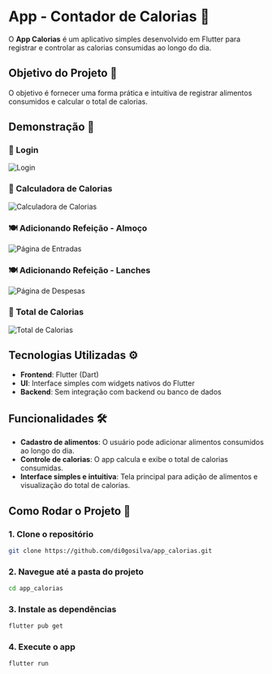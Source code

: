 # App - Contador de Calorias 🍏

O **App Calorias** é um aplicativo simples desenvolvido em Flutter para registrar e controlar as calorias consumidas ao longo do dia. 

## Objetivo do Projeto 🎯

O objetivo é fornecer uma forma prática e intuitiva de registrar alimentos consumidos e calcular o total de calorias.

## Demonstração 📸

### 🔑 Login
![Login](https://media4.giphy.com/media/v1.Y2lkPTc5MGI3NjExdXp0b2p4Z2ttNmh1b3hoOXpkaWlpZW1tM2NpNHY1OWlvczFvNXUxcCZlcD12MV9pbnRlcm5hbF9naWZfYnlfaWQmY3Q9Zw/291lWezbFVNqNjlifx/giphy.gif)

### 🧮 Calculadora de Calorias
![Calculadora de Calorias](https://media2.giphy.com/media/v1.Y2lkPTc5MGI3NjExbDNyaGk1cGR4eXNrcGk5MWs4eHM0bjMwMWtwd3JzcnYyd200dXRndCZlcD12MV9pbnRlcm5hbF9naWZfYnlfaWQmY3Q9Zw/GYP1cYhiIzuIPpBTvk/giphy.gif)

### 🍽️ Adicionando Refeição - Almoço
![Página de Entradas](https://media3.giphy.com/media/v1.Y2lkPTc5MGI3NjExMzdmZmNkM2g0dG5wMGxrNHZxemJhYzEzMGJtcThuMmo4dTFoZHBmNiZlcD12MV9pbnRlcm5hbF9naWZfYnlfaWQmY3Q9Zw/RnI8sLkOEgwLDidCUw/giphy.gif)

### 🍽️ Adicionando Refeição - Lanches
![Página de Despesas](https://media0.giphy.com/media/v1.Y2lkPTc5MGI3NjExczNqa3Uwbnc2Y3VqcDRoNmQ5OTV2eXQ4a25lYmlyajY5aTFvMmZ5YiZlcD12MV9pbnRlcm5hbF9naWZfYnlfaWQmY3Q9Zw/lRfz8cnyLvqyLal1zT/giphy.gif)

### 🔢 Total de Calorias
![Total de Calorias](https://media4.giphy.com/media/v1.Y2lkPTc5MGI3NjExc2c0aG1meGhtbjFxNHF4ZHZ5bXJyMWsweWJsOXI1YnFsa3l0MTJkcyZlcD12MV9pbnRlcm5hbF9naWZfYnlfaWQmY3Q9Zw/kPGEqUQ6gFd1aeXrfK/giphy.gif)

## Tecnologias Utilizadas ⚙️

- **Frontend**: Flutter (Dart)
- **UI**: Interface simples com widgets nativos do Flutter
- **Backend**: Sem integração com backend ou banco de dados

## Funcionalidades 🛠️

- **Cadastro de alimentos**: O usuário pode adicionar alimentos consumidos ao longo do dia.
- **Controle de calorias**: O app calcula e exibe o total de calorias consumidas.
- **Interface simples e intuitiva**: Tela principal para adição de alimentos e visualização do total de calorias.

## Como Rodar o Projeto 🔧

### 1. Clone o repositório 
```bash
git clone https://github.com/di0gosilva/app_calorias.git
```

### 2. Navegue até a pasta do projeto
```bash
cd app_calorias
```

### 3. Instale as dependências
```bash
flutter pub get
```

### 4. Execute o app
```bash
flutter run
```
